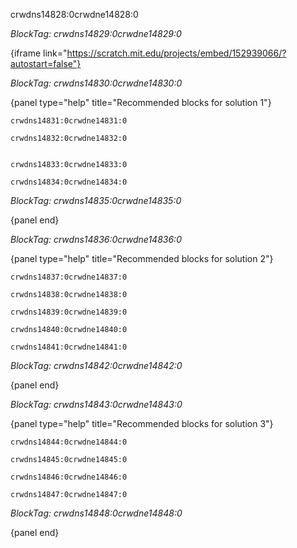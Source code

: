 crwdns14828:0crwdne14828:0

*BlockTag: crwdns14829:0crwdne14829:0*

{iframe link="https://scratch.mit.edu/projects/embed/152939066/?autostart=false"}

*BlockTag: crwdns14830:0crwdne14830:0*

{panel type="help" title="Recommended blocks for solution 1"}

<pre><code class="scratch:split:random">crwdns14831:0crwdne14831:0
</code></pre>

<pre><code class="scratch:split:random">crwdns14832:0crwdne14832:0

</code></pre>

<pre><code class="scratch:split:random">crwdns14833:0crwdne14833:0
</code></pre>

<pre><code class="scratch:split:random">crwdns14834:0crwdne14834:0
</code></pre>

*BlockTag: crwdns14835:0crwdne14835:0*

{panel end}

*BlockTag: crwdns14836:0crwdne14836:0*

{panel type="help" title="Recommended blocks for solution 2"}

<pre><code class="scratch:split:random">crwdns14837:0crwdne14837:0
</code></pre>

<pre><code class="scratch:split:random">crwdns14838:0crwdne14838:0
</code></pre>

<pre><code class="scratch:split:random">crwdns14839:0crwdne14839:0
</code></pre>

<pre><code class="scratch:split:random">crwdns14840:0crwdne14840:0
</code></pre>

<pre><code class="scratch:split:random">crwdns14841:0crwdne14841:0
</code></pre>

*BlockTag: crwdns14842:0crwdne14842:0*

{panel end}

*BlockTag: crwdns14843:0crwdne14843:0*

{panel type="help" title="Recommended blocks for solution 3"}

<pre><code class="scratch:split:random">crwdns14844:0crwdne14844:0
</code></pre>

<pre><code class="scratch:split:random">crwdns14845:0crwdne14845:0
</code></pre>

<pre><code class="scratch:split:random">crwdns14846:0crwdne14846:0
</code></pre>

<pre><code class="scratch:split:random">crwdns14847:0crwdne14847:0
</code></pre>

*BlockTag: crwdns14848:0crwdne14848:0*

{panel end}